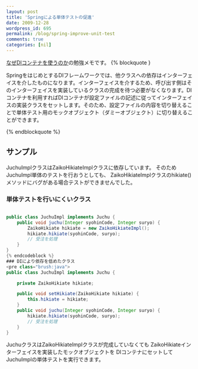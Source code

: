 ```yaml
---
layout: post
title: 'Springによる単体テストの促進'
date: 2009-12-28
wordpress_id: 695
permalink: /blog/spring-improve-unit-test
comments: true
categories: [nil]
---
```

[なぜDIコンテナを使うのか](http://www.atmarkit.co.jp/fjava/rensai3/springdi04/springdi04_3.html)の勉強メモです。
{% blockquote }

SpringをはじめとするDIフレームワークでは、他クラスへの依存はインターフェイスを介したものになります。インターフェイスを介するため、呼び出す側はそのインターフェイスを実装しているクラスの完成を待つ必要がなくなります。DIコンテナを利用すればDIコンテナが設定ファイルの記述に従ってインターフェイスの実装クラスをセットします。そのため、設定ファイルの内容を切り替えることで単体テスト用のモックオブジェクト（ダミーオブジェクト）に切り替えることができます。

{% endblockquote %}

## サンプル
JuchuImplクラスはZaikoHikiateImplクラスに依存しています。
そのためJuchuImpl単体のテストを行おうとしても、
ZaikoHikiateImplクラスのhikiate()メソッドにバグがある場合テストができませんでした。

### 単体テストを行いにくいクラス

```java

public class JuchuImpl implements Juchu {
    public void juchu(Integer syohinCode, Integer suryo) {
        ZaikoHikiate hikiate = new ZaikoHikiateImpl();
        hikiate.hikiate(syohinCode, suryo);
        // 受注を処理
    }
}
{% endcodeblock %}
### DIにより依存を低めたクラス
<pre class="brush:java">
public class JuchuImpl implements Juchu {

    private ZaikoHikiate hikiate;

    public void setHikiate(ZaikoHikiate hikiate) {
        this.hikiate = hikiate;
    }
    public void juchu(Integer syohinCode, Integer suryo) {
        hikiate.hikiate(syohinCode, suryo);
        // 受注を処理
    }
}

```
JuchuクラスはZaikoHikiateImplクラスが完成していなくても
ZaikoHikiateインターフェイスを実装したモックオブジェクトを
DIコンテナにセットしてJuchuImplの単体テストを実行できます。
